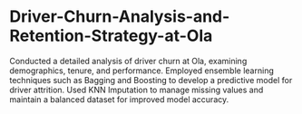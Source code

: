 # Driver-Churn-Analysis-and-Retention-Strategy-at-Ola
Conducted a detailed analysis of driver churn at Ola, examining demographics, tenure, and performance. Employed ensemble learning techniques such as Bagging and Boosting to develop a predictive model for driver attrition. Used KNN Imputation to manage missing values and maintain a balanced dataset for improved model accuracy.
